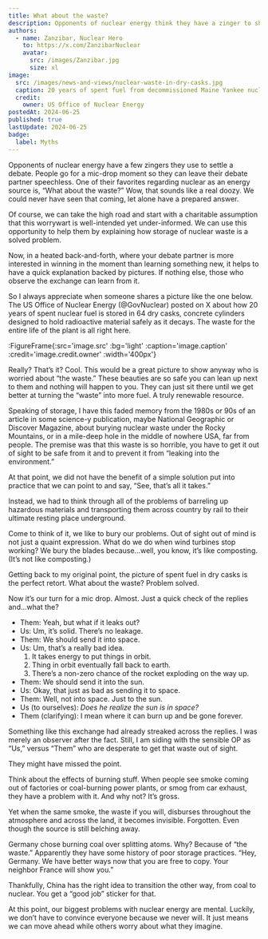 ```yaml
---
title: What about the waste?
description: Opponents of nuclear energy think they have a zinger to shut it down. Educate yourself to avoid their trap.
authors:
  - name: Zanzibar, Nuclear Hero
    to: https://x.com/ZanzibarNuclear
    avatar:
      src: /images/Zanzibar.jpg
      size: xl
image:
  src: /images/news-and-views/nuclear-waste-in-dry-casks.jpg
  caption: 20 years of spent fuel from decommissioned Maine Yankee nuclear plant.
  credit:
    owner: US Office of Nuclear Energy
postedAt: 2024-06-25
published: true
lastUpdate: 2024-06-25
badge:
  label: Myths
---
```


Opponents of nuclear energy have a few zingers they use to settle a debate. People go for a mic-drop moment so they can leave their debate partner speechless. One of their favorites regarding nuclear as an energy source is, “What about the waste?” Wow, that sounds like a real doozy. We could never have seen that coming, let alone have a prepared answer.

Of course, we can take the high road and start with a charitable assumption that this worrywart is well-intended yet under-informed. We can use this opportunity to help them by explaining how storage of nuclear waste is a solved problem.

Now, in a heated back-and-forth, where your debate partner is more interested in winning in the moment than learning something new, it helps to have a quick explanation backed by pictures. If nothing else, those who observe the exchange can learn from it.

So I always appreciate when someone shares a picture like the one below. The US Office of Nuclear Energy (@GovNuclear) posted on X about how 20 years of spent nuclear fuel is stored in 64 dry casks, concrete cylinders designed to hold radioactive material safely as it decays. The waste for the entire life of the plant is all right here.

:FigureFrame{:src='image.src' :bg='light' :caption='image.caption' :credit='image.credit.owner' :width='400px'}

Really? That’s it? Cool. This would be a great picture to show anyway who is worried about “the waste.” These beauties are so safe you can lean up next to them and nothing will happen to you. They can just sit there until we get better at turning the “waste” into more fuel. A truly renewable resource.

Speaking of storage, I have this faded memory from the 1980s or 90s of an article in some science-y publication, maybe National Geographic or Discover Magazine, about burying nuclear waste under the Rocky Mountains, or in a mile-deep hole in the middle of nowhere USA, far from people. The premise was that this waste is so horrible, you have to get it out of sight to be safe from it and to prevent it from “leaking into the environment.”

At that point, we did not have the benefit of a simple solution put into practice that we can point to and say, “See, that’s all it takes.”

Instead, we had to think through all of the problems of barreling up hazardous materials and transporting them across country by rail to their ultimate resting place underground.

Come to think of it, we like to bury our problems. Out of sight out of mind is not just a quaint expression. What do we do when wind turbines stop working? We bury the blades because…well, you know, it’s like composting. (It’s not like composting.)

Getting back to my original point, the picture of spent fuel in dry casks is the perfect retort. What about the waste? Problem solved.

Now it’s our turn for a mic drop. Almost. Just a quick check of the replies and…what the?

- Them: Yeah, but what if it leaks out?
- Us: Um, it’s solid. There’s no leakage.
- Them: We should send it into space.
- Us: Um, that’s a really bad idea.
  1. It takes energy to put things in orbit.
  2. Thing in orbit eventually fall back to earth.
  3. There’s a non-zero chance of the rocket exploding on the way up.
- Them: We should send it into the sun.
- Us: Okay, that just as bad as sending it to space.
- Them: Well, not into space. Just to the sun.
- Us (to ourselves): _Does he realize the sun is in space?_
- Them (clarifying): I mean where it can burn up and be gone forever.

Something like this exchange had already streaked across the replies. I was merely an observer after the fact. Still, I am siding with the sensible OP as “Us,” versus “Them” who are desperate to get that waste out of sight.

They might have missed the point.

Think about the effects of burning stuff. When people see smoke coming out of factories or coal-burning power plants, or smog from car exhaust, they have a problem with it. And why not? It’s gross.

Yet when the same smoke, the waste if you will, disburses throughout the atmosphere and across the land, it becomes invisible. Forgotten. Even though the source is still belching away.

Germany chose burning coal over splitting atoms. Why? Because of “the waste.” Apparently they have some history of poor storage practices. “Hey, Germany. We have better ways now that you are free to copy. Your neighbor France will show you.”

Thankfully, China has the right idea to transition the other way, from coal to nuclear. You get a “good job” sticker for that.

At this point, our biggest problems with nuclear energy are mental. Luckily, we don’t have to convince everyone because we never will. It just means we can move ahead while others worry about what they imagine.
